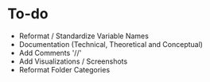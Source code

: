 # To-do

 - Reformat / Standardize Variable Names
 - Documentation (Technical, Theoretical and Conceptual)
 - Add Comments '//'
 - Add Visualizations / Screenshots
 - Reformat Folder Categories 

